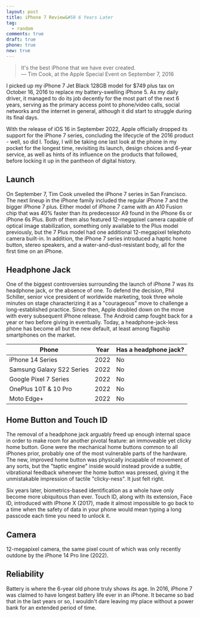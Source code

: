 ```yaml
---
layout: post
title: iPhone 7 Review&#58 6 Years Later
tag:
  - random
comments: true
draft: true
phone: true
new: true
---
```


> It's the best iPhone that we have ever created.  <br>
> ― Tim Cook, at the Apple Special Event on September 7, 2016

I picked up my iPhone 7 Jet Black 128GB model for $749 plus tax on October 16, 2016 to replace my battery-swelling iPhone 5. As my daily driver, it managed to do its job decently for the most part of the next 6 years, serving as the primary access point to phone/video calls, social networks and the internet in general, although it did start to struggle during its final days.  

With the release of iOS 16 in September 2022, Apple officially dropped its support for the iPhone 7 series, concluding the lifecycle of the 2016 product - well, so did I. Today, I will be taking one last look at the phone in my pocket for the longest time, revisiting its launch, design choices and 6-year service, as well as hints of its influence on the products that followed, before locking it up in the pantheon of digital history.

## Launch
On September 7, Tim Cook unveiled the iPhone 7 series in San Francisco. The next lineup in the iPhone family included the regular iPhone 7 and the bigger iPhone 7 plus. Either model of iPhone 7 came with an A10 Fusion chip that was 40% faster than its predecessor A9 found in the iPhone 6s or iPhone 6s Plus. Both of them also featured 12-megapixel camera capable of optical image stabilization, something only available to the Plus model previously, but the 7 Plus model had one additional 12-megapixel telephoto camera built-in. In addition, the iPhone 7 series introduced a haptic home button, stereo speakers, and a water-and-dust-resistant body, all for the first time on an iPhone.

## Headphone Jack
One of the biggest controversies surrounding the launch of iPhone 7 was its headphone jack, or the absence of one. To defend the decision, Phil Schiller, senior vice president of worldwide marketing, took three whole minutes on stage characterizing it as a "courageous" move to challenge a long-established practice. Since then, Apple doubled down on the move with every subsequent iPhone release. The Android camp fought back for a year or two before giving in eventually. Today, a headphone-jack-less phone has become all but the new default, at least among flagship smartphones on the market.

| Phone | Year | Has a headphone jack? |
| --- | --- | --- |
| iPhone 14 Series | 2022 | No |
| Samsung Galaxy S22 Series | 2022 | No |
| Google Pixel 7 Series | 2022 | No |
| OnePlus 10T & 10 Pro | 2022 | No |
| Moto Edge+ | 2022 | No |

## Home Button and Touch ID
The removal of a headphone jack arguably freed up enough internal space in order to make room for another pivotal feature: an immoveable yet clicky home button. Gone were the mechanical home buttons common to all iPhones prior, probably one of the most vulnerable parts of the hardware. The new, improved home button was physically incapable of movement of any sorts, but the "taptic engine" inside would instead provide a subtle, vibrational feedback whenever the home button was pressed, giving it the unmistakable impression of tactile "clicky-ness". It just felt right.

Six years later, biometrics-based identification as a whole have only become more ubiquitous than ever. Touch ID, along with its extension, Face ID, introduced with iPhone X (2017), made it almost impossible to go back to a time when the safety of data in your phone would mean typing a long passcode each time you need to unlock it.

## Camera
12-megapixel camera, the same pixel count of which was only recently outdone by the iPhone 14 Pro line (2022).

## Reliability
Battery is where the 6-year old phone truly shows its age. In 2016, iPhone 7 was claimed to have longest battery life ever in an iPhone. It became so bad that in the last years or so, I wouldn't dare leaving my place without a power bank for an extended period of time.

